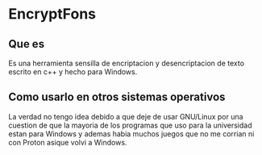 # EncryptFons

## Que es
Es una herramienta sensilla de encriptacion y desencriptacion de texto escrito en c++ y hecho para Windows.

## Como usarlo en otros sistemas operativos
La verdad no tengo idea debido a que deje de usar GNU/Linux por una cuestion de que la mayoria de los programas que uso para la universidad estan para Windows y ademas habia muchos juegos que no me corrian ni con Proton asique volvi a Windows.
